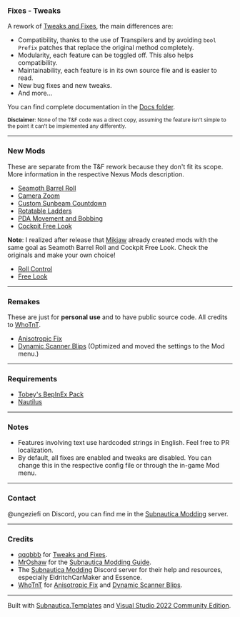 ### Fixes - Tweaks
A rework of [Tweaks and Fixes](https://www.nexusmods.com/subnautica/mods/722), the main differences are:
- Compatibility, thanks to the use of Transpilers and by avoiding `bool Prefix` patches that replace the original method completely.
- Modularity, each feature can be toggled off. This also helps compatibility.
- Maintainability, each feature is in its own source file and is easier to read.
- New bug fixes and new tweaks.
- And more...
 
You can find complete documentation in the [Docs folder](https://github.com/Ungeziefi/Subnautica-Mods/tree/main/T%26F%20Rework/Docs).

<small>**Disclaimer**: None of the T&F code was a direct copy, assuming the feature isn't simple to the point it can't be implemented any differently.</small>

---

### New Mods
These are separate from the T&F rework because they don't fit its scope. More information in the respective Nexus Mods description.
- [Seamoth Barrel Roll](https://www.nexusmods.com/subnautica/mods/2012)
- [Camera Zoom](https://www.nexusmods.com/subnautica/mods/2013)
- [Custom Sunbeam Countdown](https://www.nexusmods.com/subnautica/mods/2014)
- [Rotatable Ladders](https://www.nexusmods.com/subnautica/mods/2015)
- [PDA Movement and Bobbing](https://www.nexusmods.com/subnautica/mods/2017)
- [Cockpit Free Look](https://www.nexusmods.com/subnautica/mods/2026)

**Note**: I realized after release that [Mikjaw](https://next.nexusmods.com/profile/Mikjaw) already created mods with the same goal as Seamoth Barrel Roll and Cockpit Free Look. Check the originals and make your own choice!
- [Roll Control](https://www.nexusmods.com/subnautica/mods/515)
- [Free Look](https://www.nexusmods.com/subnautica/mods/517)

---

### Remakes
These are just for **personal use** and to have public source code. All credits to [WhoTnT](https://next.nexusmods.com/profile/WhoTnT).
- [Anisotropic Fix](https://www.nexusmods.com/subnautica/mods/185)
- [Dynamic Scanner Blips](https://www.nexusmods.com/subnautica/mods/1160) (Optimized and moved the settings to the Mod menu.)

---

### Requirements
- [Tobey's BepInEx Pack](https://www.nexusmods.com/subnautica/mods/1108)
- [Nautilus](https://www.nexusmods.com/subnautica/mods/1262)

---

### Notes
- Features involving text use hardcoded strings in English. Feel free to PR localization.
- By default, all fixes are enabled and tweaks are disabled. You can change this in the respective config file or through the in-game Mod menu.

---

### Contact
@ungeziefi on Discord, you can find me in the [Subnautica Modding](https://discord.com/invite/subnautica-modding-324207629784186882) server.

---

  ### Credits
- [qqqbbb](https://next.nexusmods.com/profile/qqqbbb) for [Tweaks and Fixes](https://www.nexusmods.com/subnautica/mods/722).
- [MrOshaw](https://github.com/mroshaw) for the [Subnautica Modding Guide](https://mroshaw.github.io/).
- The [Subnautica Modding](https://discord.com/invite/subnautica-modding-324207629784186882) Discord server for their help and resources, especially EldritchCarMaker and Essence.
- [WhoTnT](https://next.nexusmods.com/profile/WhoTnT) for [Anisotropic Fix](https://www.nexusmods.com/subnautica/mods/185) and [Dynamic Scanner Blips](https://www.nexusmods.com/subnautica/mods/1160).

---

Built with [Subnautica.Templates](https://www.nuget.org/packages/Subnautica.Templates) and [Visual Studio 2022 Community Edition](https://visualstudio.microsoft.com/vs/community/).
